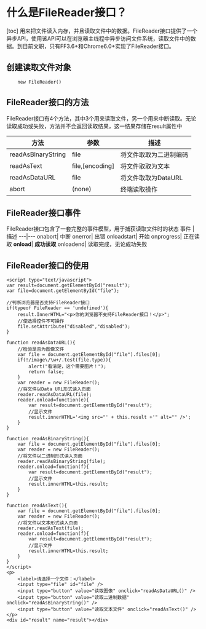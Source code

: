 # 什么是FileReader接口？
[toc]
用来把文件读入内存，并且读取文件中的数据。FileReader接口提供了一个异步API，使用该API可以在浏览器主线程中异步访问文件系统，读取文件中的数据。到目前文职，只有FF3.6+和Chrome6.0+实现了FileReader接口。  
## 创建读取文件对象

```
    new FileReader()
```
## FileReader接口的方法
FileReader接口有4个方法，其中3个用来读取文件，另一个用来中断读取。无论读取成功或失败，方法并不会返回读取结果，这一结果存储在result属性中


方法 | 参数 | 描述
---|--- |---
readAsBlnaryString | file | 将文件取取为二进制编码
readAsText | file,[encoding] | 将文件取取为文本
readAsDataURL | file | 将文件取取为DataURL
abort | (none) | 终端读取操作
## FileReader接口事件
FileReader接口包含了一套完整的事件模型，用于捕获读取文件时的状态
事件 | 描述
---|---
onabort| 中断
onerror| 出错
onloadstart| 开始
onprogress| 正在读取
**onload**| **成功读取**
onloadend| 读取完成，无论成功失败
## FileReader接口的使用

```
<script type="text/javascript">  
var result=document.getElementById("result");  
var file=document.getElementById("file");  
  
//判断浏览器是否支持FileReader接口  
if(typeof FileReader == 'undefined'){  
    result.InnerHTML="<p>你的浏览器不支持FileReader接口！</p>";  
    //使选择控件不可操作  
    file.setAttribute("disabled","disabled");  
}  
  
function readAsDataURL(){  
    //检验是否为图像文件  
    var file = document.getElementById("file").files[0];  
    if(!/image\/\w+/.test(file.type)){  
        alert("看清楚，这个需要图片！");  
        return false;  
    }  
    var reader = new FileReader();  
    //将文件以Data URL形式读入页面  
    reader.readAsDataURL(file);  
    reader.onload=function(e){  
        var result=document.getElementById("result");  
        //显示文件  
        result.innerHTML='<img src="' + this.result +'" alt="" />';  
    }  
}  
  
function readAsBinaryString(){  
    var file = document.getElementById("file").files[0];  
    var reader = new FileReader();  
    //将文件以二进制形式读入页面  
    reader.readAsBinaryString(file);  
    reader.onload=function(f){  
        var result=document.getElementById("result");  
        //显示文件  
        result.innerHTML=this.result;  
    }  
}  
  
function readAsText(){  
    var file = document.getElementById("file").files[0];  
    var reader = new FileReader();  
    //将文件以文本形式读入页面  
    reader.readAsText(file);  
    reader.onload=function(f){  
        var result=document.getElementById("result");  
        //显示文件  
        result.innerHTML=this.result;  
    }  
}  
</script>  
<p>  
    <label>请选择一个文件：</label>  
    <input type="file" id="file" />  
    <input type="button" value="读取图像" onclick="readAsDataURL()" />  
    <input type="button" value="读取二进制数据" onclick="readAsBinaryString()" />  
    <input type="button" value="读取文本文件" onclick="readAsText()" />  
</p>  
<div id="result" name="result"></div>

```






